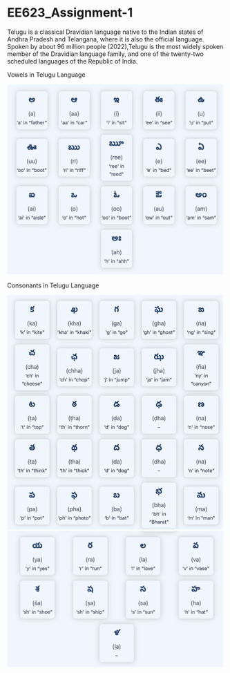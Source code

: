 # EE623_Assignment-1

Telugu is a classical Dravidian language native to the Indian states of Andhra Pradesh and Telangana, where it is also the official language. Spoken by about 96 million people (2022),Telugu is the most widely spoken member of the Dravidian language family, and one of the twenty-two scheduled languages of the Republic of India.

Vowels in Telugu Language

<img src = "https://github.com/NVKoushik/EE623_Assignment-1/blob/main/vowels_tel.png" width = "500" alt ="Vowels in Telugu" >

Consonants in Telugu Language

<img src = "https://github.com/NVKoushik/EE623_Assignment-1/blob/main/consonants_tel-1.png" width = "500" alt ="c1 in Telugu" >
<img src = "https://github.com/NVKoushik/EE623_Assignment-1/blob/main/consonants_tel-2.png" width = "500" alt ="c2 in Telugu" >
